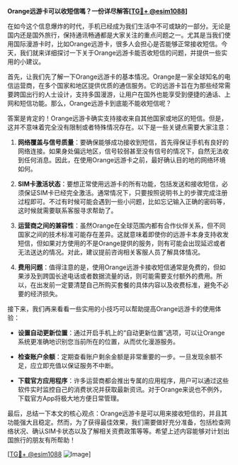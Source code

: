 **Orange远游卡可以收短信嗎？一份详尽解答[[TG💪+ @esim1088](https://t.me/s/esim1088)]**

在如今这个信息爆炸的时代，手机已经成为我们生活中不可或缺的一部分。无论是国内还是国外旅行，保持通讯畅通都是大家关注的重点问题之一。尤其是当我们使用国际漫游卡时，比如Orange远游卡，很多人会担心是否能够正常接收短信。今天，我们就来详细探讨一下关于Orange远游卡能否收短信的问题，并提供一些实用的小建议。

首先，让我们先了解一下Orange远游卡的基本情况。Orange是一家全球知名的电信运营商，在多个国家和地区提供优质的通信服务。它的远游卡旨在为那些经常需要跨国出行的人士设计，支持多国漫游，让用户在国外也能享受到便捷的通话、上网和短信功能。那么，Orange远游卡到底能不能收短信呢？

答案是肯定的！Orange远游卡确实支持接收来自其他国家或地区的短信。但是，这并不意味着完全没有限制或者特殊情况存在。以下是一些关键点需要大家注意：

1. **网络覆盖与信号质量**：要确保能够成功接收到短信，首先得保证手机有良好的网络连接。如果身处偏远地区，信号较弱甚至没有信号的情况下，自然无法收到任何消息。因此，在使用Orange远游卡之前，最好确认目的地的网络环境如何。

2. **SIM卡激活状态**：要想正常使用远游卡的所有功能，包括发送和接收短信，必须保证SIM卡已经完全激活。通常情况下，只要按照说明书上的步骤完成注册过程即可。不过有时候可能会遇到一些小问题，比如忘记输入正确的密码等，这时候就需要联系客服寻求帮助了。

3. **运营商之间的兼容性**：虽然Orange在全球范围内都有合作伙伴关系，但不同国家之间的技术标准可能存在差异。这就意味着即使你的远游卡本身支持收发短信，但如果对方使用的不是Orange提供的服务，则有可能会出现延迟或者无法送达的情况。对此，建议提前咨询相关客服人员了解具体情况。

4. **费用问题**：值得注意的是，使用Orange远游卡接收短信通常是免费的，但如果涉及到跨国长途电话或者数据流量的话，则可能需要支付额外的费用。所以，在出发前一定要清楚自己所购买套餐的具体内容以及收费标准，避免不必要的经济损失。

接下来，我们再来看看一些实用的小技巧可以帮助提高Orange远游卡的使用体验：

- **设置自动更新位置**：通过开启手机上的“自动更新位置”选项，可以让Orange系统更准确地识别您当前所在的位置，从而优化漫游服务。
  
- **检查账户余额**：定期查看账户剩余金额是非常重要的一步。一旦发现余额不足，应立即充值以保证服务不中断。

- **下载官方应用程序**：许多运营商都会推出专属的应用程序，用户可以通过这些软件实时监控自己的消费状况并获取最新资讯。对于Orange来说也不例外，下载官方App将极大地方便日常管理。

最后，总结一下本文的核心观点：Orange远游卡是可以用来接收短信的，并且其功能强大且稳定。然而，为了获得最佳效果，我们需要做好充分准备，包括检查网络状况、确认SIM卡状态以及了解相关资费政策等等。希望上述内容能够对计划出国旅行的朋友有所帮助！

[[TG💪+ @esim1088](https://t.me/s/esim1088) ![Image](https://i.postimg.cc/4NQfJmqS/Snipaste-2025-05-13-00-14-12.png)]